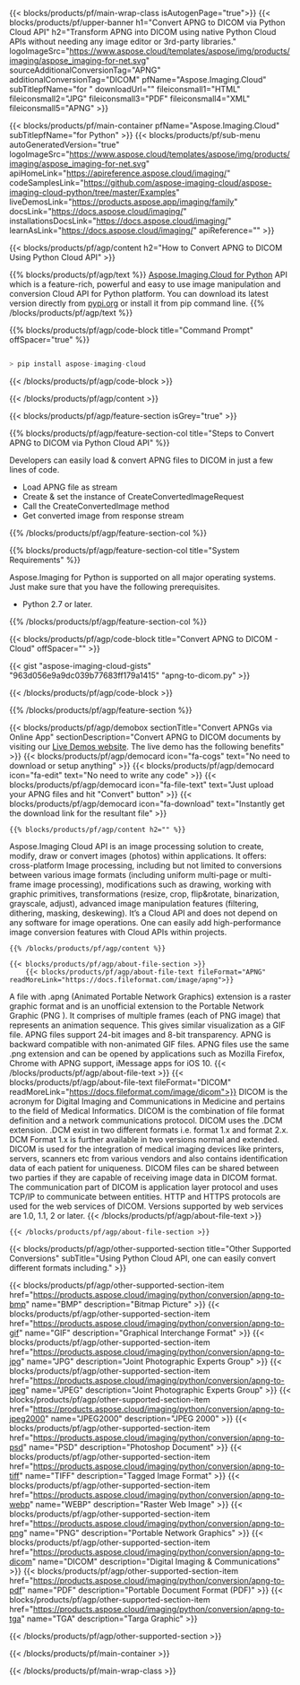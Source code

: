 ﻿---
title:  
weight: 1
url: /Python/conversion/apng-to-dicom/
description: Sample code for APNG to DICOM  Python Cloud API conversion. Use API example code for batch APNG files to DICOM {action} within any Python based application. 
---

{{< blocks/products/pf/main-wrap-class isAutogenPage="true">}}
{{< blocks/products/pf/upper-banner h1="Convert APNG to DICOM via Python Cloud API" h2="Transform APNG into DICOM using native Python Cloud APIs without needing any image editor or 3rd-party libraries." logoImageSrc="https://www.aspose.cloud/templates/aspose/img/products/imaging/aspose_imaging-for-net.svg" sourceAdditionalConversionTag="APNG" additionalConversionTag="DICOM" pfName="Aspose.Imaging.Cloud" subTitlepfName="for " downloadUrl="" fileiconsmall1="HTML" fileiconsmall2="JPG" fileiconsmall3="PDF" fileiconsmall4="XML" fileiconsmall5="APNG" >}}


{{< blocks/products/pf/main-container pfName="Aspose.Imaging.Cloud" subTitlepfName="for Python" >}}
{{< blocks/products/pf/sub-menu autoGeneratedVersion="true" logoImageSrc="https://www.aspose.cloud/templates/aspose/img/products/imaging/aspose_imaging-for-net.svg" apiHomeLink="https://apireference.aspose.cloud/imaging/" codeSamplesLink="https://github.com/aspose-imaging-cloud/aspose-imaging-cloud-python/tree/master/Examples" liveDemosLink="https://products.aspose.app/imaging/family" docsLink="https://docs.aspose.cloud/imaging/" installationsDocsLink="https://docs.aspose.cloud/imaging/" learnAsLink="https://docs.aspose.cloud/imaging/" apiReference="" >}}

{{< blocks/products/pf/agp/content h2="How to Convert APNG to DICOM Using Python Cloud API" >}}

{{% blocks/products/pf/agp/text %}}
[Aspose.Imaging.Cloud for Python](https://products.aspose.cloud/imaging/python) 
API which is a feature-rich, powerful and easy to use image manipulation and conversion Cloud API for Python platform. You can download its latest version directly from
[pypi.org](https://pypi.org/project/aspose-imaging-cloud/) or install it from pip command line.
{{% /blocks/products/pf/agp/text %}}

{{% blocks/products/pf/agp/code-block title="Command Prompt" offSpacer="true" %}}
```cs

> pip install aspose-imaging-cloud

```
{{< /blocks/products/pf/agp/code-block >}}

{{< /blocks/products/pf/agp/content >}}

{{< blocks/products/pf/agp/feature-section isGrey="true" >}}

{{% blocks/products/pf/agp/feature-section-col title="Steps to Convert APNG to DICOM via Python Cloud API" %}}

Developers can easily load & convert APNG files to DICOM in just a few lines of code.

+ Load APNG  file as stream
+ Create & set the instance of CreateConvertedImageRequest 
+ Call the CreateConvertedImage method
+ Get converted image from response stream

{{% /blocks/products/pf/agp/feature-section-col %}}

{{% blocks/products/pf/agp/feature-section-col title="System Requirements" %}}

Aspose.Imaging for Python is supported on all major operating systems. Just make sure that you have the following prerequisites.
- Python 2.7 or later.

{{% /blocks/products/pf/agp/feature-section-col %}}

{{< blocks/products/pf/agp/code-block title="Convert APNG to DICOM - Cloud" offSpacer="" >}}

{{< gist "aspose-imaging-cloud-gists" "963d056e9a9dc039b77683ff179a1415" "apng-to-dicom.py" >}}

{{< /blocks/products/pf/agp/code-block >}}

{{% /blocks/products/pf/agp/feature-section %}}


<!-- aboutfile Starts -->
   {{< blocks/products/pf/agp/demobox sectionTitle="Convert APNGs via Online App" sectionDescription="Convert APNG to DICOM documents by visiting our [Live Demos website](https://products.aspose.app/imaging/conversion). The live demo has the following benefits" >}}
            {{< blocks/products/pf/agp/democard icon="fa-cogs" text="No need to download or setup anything" >}}
            {{< blocks/products/pf/agp/democard icon="fa-edit" text="No need to write any code" >}}
            {{< blocks/products/pf/agp/democard icon="fa-file-text" text="Just upload your APNG files and hit \"Convert\" button" >}}
            {{< blocks/products/pf/agp/democard icon="fa-download" text="Instantly get the download link for the resultant file" >}}

    {{% blocks/products/pf/agp/content h2="" %}}

Aspose.Imaging Cloud API is an image processing solution to create, modify, draw or convert images (photos) within applications. It offers: cross-platform Image processing, including but not limited to conversions between various image formats (including uniform multi-page or multi-frame image processing), modifications such as drawing, working with graphic primitives, transformations (resize, crop, flip&rotate, binarization, grayscale, adjust), advanced image manipulation features (filtering, dithering, masking, deskewing). It’s a Cloud API and does not depend on any software for image operations. One can easily add high-performance image conversion features with Cloud APIs within projects. 
    
    {{% /blocks/products/pf/agp/content %}}

    {{< blocks/products/pf/agp/about-file-section >}}       
        {{< blocks/products/pf/agp/about-file-text fileFormat="APNG" readMoreLink="https://docs.fileformat.com/image/apng">}}
A file with .apng (Animated Portable Network Graphics) extension is a raster graphic format and is an unofficial extension to the Portable Network Graphic (PNG ). It comprises of multiple frames (each of PNG image) that represents an animation sequence. This gives similar visualization as a GIF file. APNG files support 24-bit images and 8-bit transparency. APNG is backward compatible with non-animated GIF files. APNG files use the same .png extension and can be opened by applications such as Mozilla Firefox, Chrome with APNG support, iMessage apps for iOS 10.
        {{< /blocks/products/pf/agp/about-file-text >}}
        {{< blocks/products/pf/agp/about-file-text fileFormat="DICOM" readMoreLink="https://docs.fileformat.com/image/dicom">}}
DICOM is the acronym for Digital Imaging and Communications in Medicine and pertains to the field of Medical Informatics. DICOM is the combination of file format definition and a network communications protocol. DICOM uses the .DCM extension. .DCM exist in two different formats i.e. format 1.x and format 2.x. DCM Format 1.x is further available in two versions normal and extended. DICOM is used for the integration of medical imaging devices like printers, servers, scanners etc from various vendors and also contains identification data of each patient for uniqueness. DICOM files can be shared between two parties if they are capable of receiving image data in DICOM format. The communication part of DICOM is application layer protocol and uses TCP/IP to communicate between entities. HTTP and HTTPS protocols are used for the web services of DICOM. Versions supported by web services are 1.0, 1.1, 2 or later.
        {{< /blocks/products/pf/agp/about-file-text >}}

    {{< /blocks/products/pf/agp/about-file-section >}}

<!-- aboutfile Ends -->

{{< blocks/products/pf/agp/other-supported-section title="Other Supported Conversions" subTitle="Using Python Cloud API, one can easily convert different formats including." >}}

{{< blocks/products/pf/agp/other-supported-section-item href="https://products.aspose.cloud/imaging/python/conversion/apng-to-bmp" name="BMP" description="Bitmap Picture" >}}
{{< blocks/products/pf/agp/other-supported-section-item href="https://products.aspose.cloud/imaging/python/conversion/apng-to-gif" name="GIF" description="Graphical Interchange Format" >}}
{{< blocks/products/pf/agp/other-supported-section-item href="https://products.aspose.cloud/imaging/python/conversion/apng-to-jpg" name="JPG" description="Joint Photographic Experts Group" >}}
{{< blocks/products/pf/agp/other-supported-section-item href="https://products.aspose.cloud/imaging/python/conversion/apng-to-jpeg" name="JPEG" description="Joint Photographic Experts Group" >}}
{{< blocks/products/pf/agp/other-supported-section-item href="https://products.aspose.cloud/imaging/python/conversion/apng-to-jpeg2000" name="JPEG2000" description="JPEG 2000" >}}
{{< blocks/products/pf/agp/other-supported-section-item href="https://products.aspose.cloud/imaging/python/conversion/apng-to-psd" name="PSD" description="Photoshop Document" >}}
{{< blocks/products/pf/agp/other-supported-section-item href="https://products.aspose.cloud/imaging/python/conversion/apng-to-tiff" name="TIFF" description="Tagged Image Format" >}}
{{< blocks/products/pf/agp/other-supported-section-item href="https://products.aspose.cloud/imaging/python/conversion/apng-to-webp" name="WEBP" description="Raster Web Image" >}}
{{< blocks/products/pf/agp/other-supported-section-item href="https://products.aspose.cloud/imaging/python/conversion/apng-to-png" name="PNG" description="Portable Network Graphics" >}}
{{< blocks/products/pf/agp/other-supported-section-item href="https://products.aspose.cloud/imaging/python/conversion/apng-to-dicom" name="DICOM" description="Digital Imaging & Communications" >}}
{{< blocks/products/pf/agp/other-supported-section-item href="https://products.aspose.cloud/imaging/python/conversion/apng-to-pdf" name="PDF" description="Portable Document Format (PDF)" >}}
{{< blocks/products/pf/agp/other-supported-section-item href="https://products.aspose.cloud/imaging/python/conversion/apng-to-tga" name="TGA" description="Targa Graphic" >}}

{{< /blocks/products/pf/agp/other-supported-section >}}

{{< /blocks/products/pf/main-container >}}
    
{{< /blocks/products/pf/main-wrap-class >}}
